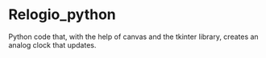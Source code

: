 # Relogio_python
Python code that, with the help of canvas and the tkinter library, creates an analog clock that updates.
